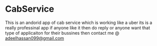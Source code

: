 # CabService
This is an andorid app of cab service which is working like a uber its is a really professinal app if anyone like it then do reply or anyone want that type of applicaiton for their bussines then contact me @ adeelhassan099@gmail.com 
